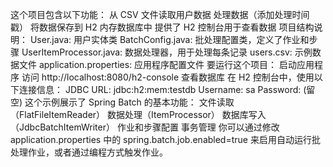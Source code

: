 这个项目包含以下功能：
从 CSV 文件读取用户数据
处理数据（添加处理时间戳）
将数据保存到 H2 内存数据库中
提供了 H2 控制台用于查看数据
项目结构说明：
User.java: 用户实体类
BatchConfig.java: 批处理配置类，定义了作业和步骤
UserItemProcessor.java: 数据处理器，用于处理每条记录
users.csv: 示例数据文件
application.properties: 应用程序配置文件
要运行这个项目：
启动应用程序
访问 http://localhost:8080/h2-console 查看数据库
在 H2 控制台中，使用以下连接信息：
JDBC URL: jdbc:h2:mem:testdb
Username: sa
Password: (留空)
这个示例展示了 Spring Batch 的基本功能：
文件读取（FlatFileItemReader）
数据处理（ItemProcessor）
数据库写入（JdbcBatchItemWriter）
作业和步骤配置
事务管理
你可以通过修改 application.properties 中的 spring.batch.job.enabled=true 来启用自动运行批处理作业，或者通过编程方式触发作业。
